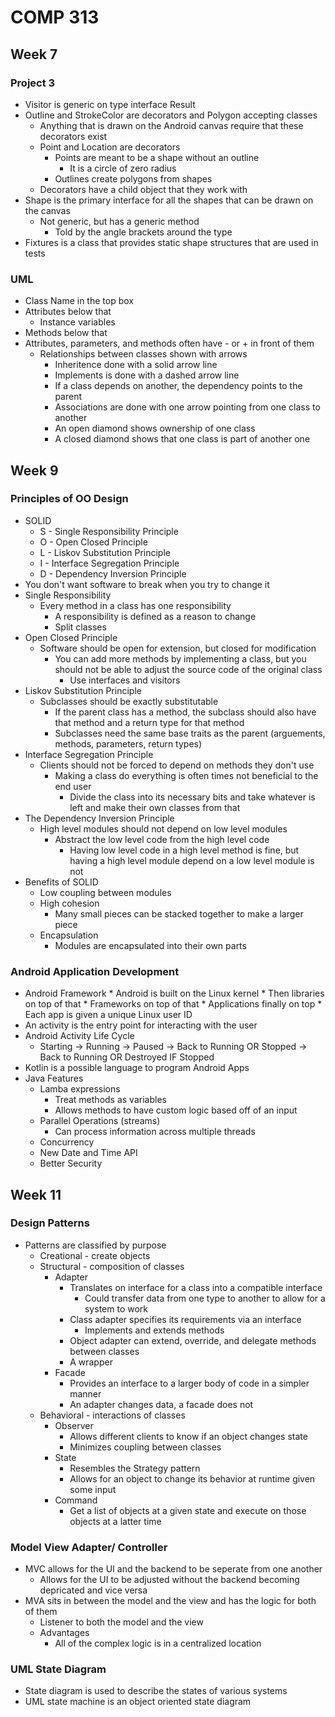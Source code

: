 # COMP 313

## Week 7
### Project 3
* Visitor is generic on type interface Result
* Outline and StrokeColor are decorators and Polygon accepting classes
	* Anything that is drawn on the Android canvas require that these decorators exist
	* Point and Location are decorators
		* Points are meant to be a shape without an outline
			* It is a circle of zero radius
		* Outlines create polygons from shapes
	* Decorators have a child object that they work with
* Shape is the primary interface for all the shapes that can be drawn on the canvas
	* Not generic, but has a generic method
		* Told by the angle brackets around the type
* Fixtures is a class that provides static shape structures that are used in tests
### UML
* Class Name in the top box
* Attributes below that
	* Instance variables
* Methods below that
* Attributes, parameters, and methods often have - or + in front of them
	* Relationships between classes shown with arrows
		* Inheritence done with a solid arrow line
		* Implements is done with a dashed arrow line
		* If a class depends on another, the dependency points to the parent
		* Associations are done with one arrow pointing from one class to another
		* An open diamond shows ownership of one class
		* A closed diamond shows that one class is part of another one
## Week 9
### Principles of OO Design
* SOLID
	* S - Single Responsibility Principle
	* O - Open Closed Principle
	* L - Liskov Substitution Principle
	* I - Interface Segregation Principle
	* D - Dependency Inversion Principle
* You don't want software to break when you try to change it
* Single Responsibility
	* Every method in a class has one responsibility
		* A responsibility is defined as a reason to change
		* Split classes
* Open Closed Principle
	* Software should be open for extension, but closed for modification
		* You can add more methods by implementing a class, but you should not be able to adjust the source code of the original class
			* Use interfaces and visitors
* Liskov Substitution Principle
	* Subclasses should be exactly substitutable
		* If the parent class has a method, the subclass should also have that method and a return type for that method
		* Subclasses need the same base traits as the parent (arguements, methods, parameters, return types)
* Interface Segregation Principle
	* Clients should not be forced to depend on methods they don't use
		* Making a class do everything is often times not beneficial to the end user
			* Divide the class into its necessary bits and take whatever is left and make their own classes from that
* The Dependency Inversion Principle
	* High level modules should not depend on low level modules
		* Abstract the low level code from the high level code
			* Having low level code in a high level method is fine, but having a high level module depend on a low level module is not
* Benefits of SOLID
	* Low coupling between modules
	* High cohesion
		* Many small pieces can be stacked together to make a larger piece
	* Encapsulation
		* Modules are encapsulated into their own parts
### Android Application Development
* Android Framework
		* Android is built on the Linux kernel
			* Then libraries on top of that
				* Frameworks on top of that
					* Applications finally on top
		* Each app is given a unique Linux user ID
* An activity is the entry point for interacting with the user
* Android Activity Life Cycle
	* Starting -> Running -> Paused -> Back to Running OR Stopped -> Back to Running OR Destroyed IF Stopped
* Kotlin is a possible language to program Android Apps
* Java Features
	* Lamba expressions
		* Treat methods as variables
		* Allows methods to have custom logic based off of an input
	* Parallel Operations (streams)
		* Can process information across multiple threads
	* Concurrency
	* New Date and Time API
	* Better Security 
## Week 11
### Design Patterns
* Patterns are classified by purpose
	* Creational - create objects
	* Structural - composition of classes
		* Adapter
			* Translates on interface for a class into a compatible interface
				* Could transfer data from one type to another to allow for a system to work
			* Class adapter specifies its requirements via an interface
				* Implements and extends methods
			* Object adapter can extend, override, and delegate methods between classes
			* A wrapper
		* Facade
			* Provides an interface to a larger body of code in a simpler manner
			* An adapter changes data, a facade does not
	* Behavioral - interactions of classes
		* Observer
			* Allows different clients to know if an object changes state
			* Minimizes coupling between classes
		* State
			* Resembles the Strategy pattern
			* Allows for an object to change its behavior at runtime given some input
		* Command
			* Get a list of objects at a given state and execute on those objects at a latter time
### Model View Adapter/ Controller
* MVC allows for the UI and the backend to be seperate from one another
	* Allows for the UI to be adjusted without the backend becoming depricated and vice versa
* MVA sits in between the model and the view and has the logic for both of them
	* Listener to both the model and the view
	* Advantages
		* All of the complex logic is in a centralized location
### UML State Diagram
* State diagram is used to describe the states of various systems
* UML state machine is an object oriented state diagram
